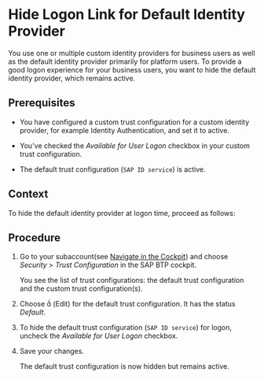 <!-- loio9e3d4578e6cb4ad09a819e78e6adf309 -->

<link rel="stylesheet" type="text/css" href="../css/sap-icons.css"/>

# Hide Logon Link for Default Identity Provider

You use one or multiple custom identity providers for business users as well as the default identity provider primarily for platform users. To provide a good logon experience for your business users, you want to hide the default identity provider, which remains active.



<a name="loio9e3d4578e6cb4ad09a819e78e6adf309__prereq_ik3_rl3_qjb"/>

## Prerequisites

-   You have configured a custom trust configuration for a custom identity provider, for example Identity Authentication, and set it to active.

-   You've checked the *Available for User Logon* checkbox in your custom trust configuration.

-   The default trust configuration \(`SAP ID service`\) is active.




## Context

To hide the default identity provider at logon time, proceed as follows:



## Procedure

1.  Go to your subaccount\(see [Navigate in the Cockpit](Navigate_in_the_Cockpit_0874895.md)\) and choose *Security* \> *Trust Configuration* in the SAP BTP cockpit.

    You see the list of trust configurations: the default trust configuration and the custom trust configuration\(s\).

2.  Choose <span class="SAP-icons"></span> \(Edit\) for the default trust configuration. It has the status *Default*.

3.  To hide the default trust configuration \(`SAP ID service`\) for logon, uncheck the *Available for User Logon* checkbox.

4.  Save your changes.

    The default trust configuration is now hidden but remains active.


